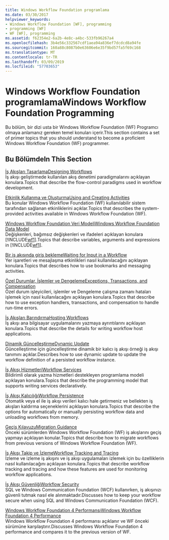 ```yaml
---
title: Windows Workflow Foundation programlama
ms.date: 03/30/2017
helpviewer_keywords:
- Windows Workflow Foundation [WF], programming
- programming [WF]
- WF [WF], programming
ms.assetid: f62354e2-6a2b-4e8c-a4bc-533fb96267a4
ms.openlocfilehash: 3b4e56c332567cdf1aea94a836ef7dcdcd8a94fe
ms.sourcegitcommit: 160a88c8087b0e63606e6e35f9bd57fa5f69c168
ms.translationtype: MT
ms.contentlocale: tr-TR
ms.lasthandoff: 03/09/2019
ms.locfileid: "57703653"
---
```

# <a name="windows-workflow-foundation-programming"></a><span data-ttu-id="45c98-102">Windows Workflow Foundation programlama</span><span class="sxs-lookup"><span data-stu-id="45c98-102">Windows Workflow Foundation Programming</span></span>
<span data-ttu-id="45c98-103">Bu bölüm, bir dizi usta bir Windows Workflow Foundation (WF) Programcı olmaya anlamanız gereken temel konuları içerir.</span><span class="sxs-lookup"><span data-stu-id="45c98-103">This section contains a set of primer topics that you should understand to become a proficient Windows Workflow Foundation (WF) programmer.</span></span>  
  
## <a name="in-this-section"></a><span data-ttu-id="45c98-104">Bu Bölümde</span><span class="sxs-lookup"><span data-stu-id="45c98-104">In This Section</span></span>  
 [<span data-ttu-id="45c98-105">İş Akışları Tasarlama</span><span class="sxs-lookup"><span data-stu-id="45c98-105">Designing Workflows</span></span>](designing-workflows.md)  
 <span data-ttu-id="45c98-106">İş akışı geliştirmede kullanılan akış denetimi paradigmalarını açıklayan konulara.</span><span class="sxs-lookup"><span data-stu-id="45c98-106">Topics that describe the flow-control paradigms used in workflow development.</span></span>  
  
 [<span data-ttu-id="45c98-107">Etkinlik Kullanma ve Oluşturma</span><span class="sxs-lookup"><span data-stu-id="45c98-107">Using and Creating Activities</span></span>](using-and-creating-activities.md)  
 <span data-ttu-id="45c98-108">Bu konular Windows Workflow Foundation (WF) kullanılabilir sistem tarafından sağlanan etkinliklerini açıklar.</span><span class="sxs-lookup"><span data-stu-id="45c98-108">Topics that describes the system-provided activities available in Windows Workflow Foundation (WF).</span></span>  
  
 [<span data-ttu-id="45c98-109">Windows Workflow Foundation Veri Modeli</span><span class="sxs-lookup"><span data-stu-id="45c98-109">Windows Workflow Foundation Data Model</span></span>](data-model.md)  
 <span data-ttu-id="45c98-110">Değişkenleri, bağımsız değişkenleri ve ifadeleri açıklayan konulara [!INCLUDE[wf1](../../../includes/wf1-md.md)].</span><span class="sxs-lookup"><span data-stu-id="45c98-110">Topics that describe variables, arguments and expressions in [!INCLUDE[wf1](../../../includes/wf1-md.md)].</span></span>  
  
 [<span data-ttu-id="45c98-111">Bir iş akışında giriş bekleme</span><span class="sxs-lookup"><span data-stu-id="45c98-111">Waiting for Input in a Workflow</span></span>](waiting-for-input-in-a-workflow.md)  
 <span data-ttu-id="45c98-112">Yer işaretleri ve mesajlaşma etkinlikleri nasıl kullanılacağını açıklayan konulara.</span><span class="sxs-lookup"><span data-stu-id="45c98-112">Topics that describes how to use bookmarks and messaging activities.</span></span>  
  
 [<span data-ttu-id="45c98-113">Özel Durumlar, İşlemler ve Dengeleme</span><span class="sxs-lookup"><span data-stu-id="45c98-113">Exceptions, Transactions, and Compensation</span></span>](exceptions-transactions-and-compensation.md)  
 <span data-ttu-id="45c98-114">Özel durum işleyicileri, işlemler ve Dengeleme çalışma zamanı hataları işlemek için nasıl kullanılacağını açıklayan konulara.</span><span class="sxs-lookup"><span data-stu-id="45c98-114">Topics that describe how to use exception handlers, transactions, and compensation to handle run-time errors.</span></span>  
  
 [<span data-ttu-id="45c98-115">İş Akışları Barındırma</span><span class="sxs-lookup"><span data-stu-id="45c98-115">Hosting Workflows</span></span>](hosting-workflows.md)  
 <span data-ttu-id="45c98-116">İş akışı ana bilgisayar uygulamalarını yazmaya ayrıntılarını açıklayan konulara.</span><span class="sxs-lookup"><span data-stu-id="45c98-116">Topics that describe the details for writing workflow host applications.</span></span>  
  
 [<span data-ttu-id="45c98-117">Dinamik Güncelleştirme</span><span class="sxs-lookup"><span data-stu-id="45c98-117">Dynamic Update</span></span>](dynamic-update.md)  
 <span data-ttu-id="45c98-118">Güncelleştirme için güncelleştirme dinamik bir kalıcı iş akışı örneği iş akışı tanımını açıklar.</span><span class="sxs-lookup"><span data-stu-id="45c98-118">Describes how to use dynamic update to update the workflow definition of a persisted workflow instance.</span></span>  
  
 [<span data-ttu-id="45c98-119">İş Akışı Hizmetleri</span><span class="sxs-lookup"><span data-stu-id="45c98-119">Workflow Services</span></span>](../wcf/feature-details/workflow-services.md)  
 <span data-ttu-id="45c98-120">Bildirimli olarak yazma hizmetleri destekleyen programlama modeli açıklayan konulara.</span><span class="sxs-lookup"><span data-stu-id="45c98-120">Topics that describe the programming model that supports writing services declaratively.</span></span>  
  
 [<span data-ttu-id="45c98-121">İş Akışı Kalıcılığı</span><span class="sxs-lookup"><span data-stu-id="45c98-121">Workflow Persistence</span></span>](workflow-persistence.md)  
 <span data-ttu-id="45c98-122">Otomatik veya el ile iş akışı verileri kalıcı hale getirmeniz ve bellekten iş akışları kaldırma seçeneklerini açıklayan konulara.</span><span class="sxs-lookup"><span data-stu-id="45c98-122">Topics that describe the options for automatically or manually persisting workflow data and unloading workflows from memory.</span></span>  
  
 [<span data-ttu-id="45c98-123">Geçiş Kılavuzu</span><span class="sxs-lookup"><span data-stu-id="45c98-123">Migration Guidance</span></span>](migration-guidance.md)  
 <span data-ttu-id="45c98-124">Önceki sürümlerden Windows Workflow Foundation (WF) iş akışlarını geçiş yapmayı açıklayan konular.</span><span class="sxs-lookup"><span data-stu-id="45c98-124">Topics that describe how to migrate workflows from previous versions of Windows Workflow Foundation (WF).</span></span>  
  
 [<span data-ttu-id="45c98-125">İş Akışı Takip ve İzleme</span><span class="sxs-lookup"><span data-stu-id="45c98-125">Workflow Tracking and Tracing</span></span>](workflow-tracking-and-tracing.md)  
 <span data-ttu-id="45c98-126">İzleme ve izleme iş akışını ve iş akışı uygulamaları izlemek için bu özelliklerin nasıl kullanılacağını açıklayan konulara.</span><span class="sxs-lookup"><span data-stu-id="45c98-126">Topics that describe workflow tracking and tracing and how these features are used for monitoring workflow applications.</span></span>  
  
 [<span data-ttu-id="45c98-127">İş Akışı Güvenliği</span><span class="sxs-lookup"><span data-stu-id="45c98-127">Workflow Security</span></span>](workflow-security.md)  
 <span data-ttu-id="45c98-128">SQL ve Windows Communication Foundation (WCF) kullanırken, iş akışınızı güvenli tutmak nasıl ele alınmaktadır.</span><span class="sxs-lookup"><span data-stu-id="45c98-128">Discusses how to keep your workflow secure when using SQL and Windows Communication Foundation (WCF).</span></span>  
  
 [<span data-ttu-id="45c98-129">Windows Workflow Foundation 4 Performansı</span><span class="sxs-lookup"><span data-stu-id="45c98-129">Windows Workflow Foundation 4 Performance</span></span>](performance.md)  
 <span data-ttu-id="45c98-130">Windows Workflow Foundation 4 performansı açıklanır ve WF önceki sürümüne karşılaştırır.</span><span class="sxs-lookup"><span data-stu-id="45c98-130">Discusses Windows Workflow Foundation 4 performance and compares it to the previous version of WF.</span></span>
